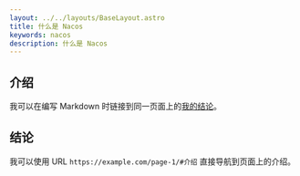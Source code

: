 ```yaml
---
layout: ../../layouts/BaseLayout.astro
title: 什么是 Nacos
keywords: nacos
description: 什么是 Nacos
---
```


## 介绍

我可以在编写 Markdown 时链接到同一页面上的[我的结论](#结论)。

## 结论

我可以使用 URL `https://example.com/page-1/#介绍` 直接导航到页面上的介绍。